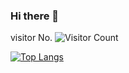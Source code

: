### Hi there 👋

visitor No. 
![Visitor Count](https://profile-counter.glitch.me/wukekever/count.svg) 

[![Top Langs](https://github-readme-stats.vercel.app/api/top-langs/?username=wukekever)](https://github.com/wukekever/github-readme-stats)

<!--
**wukekever/wukekever** is a ✨ _special_ ✨ repository because its `README.md` (this file) appears on your GitHub profile.

Here are some ideas to get you started:

- 🔭 I’m currently working on ...
- 🌱 I’m currently learning ...
- 👯 I’m looking to collaborate on ...
- 🤔 I’m looking for help with ...
- 💬 Ask me about ...
- 📫 How to reach me: ...
- 😄 Pronouns: ...
- ⚡ Fun fact: ...
-->

